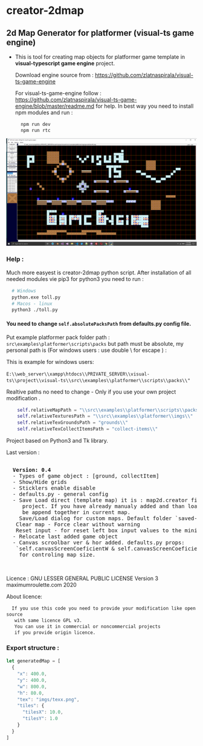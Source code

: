 # creator-2dmap #
## 2d Map Generator for platformer (visual-ts game engine) ##

 - This is tool for creating map objects for platformer game template
   in <b>visual-typescript game engine</b> project.

   Download engine source from :
     https://github.com/zlatnaspirala/visual-ts-game-engine

   For visual-ts-game-engine follow :
   https://github.com/zlatnaspirala/visual-ts-game-engine/blob/master/readme.md
   for help. In best way you need to install npm modules and run :
   ```
     npm run dev
     npm run rtc
   ```

![visualTSTools](https://github.com/zlatnaspirala/creator-2dmap/blob/master/creator-2d-map.image.png)

### Help : ###

 Much more easyest is creator-2dmap python script.
 After installation of all needed modules vie pip3 for python3 you need to run :

```bash
  # Windows
  python.exe toll.py
  # Macos - linux
  python3 ./toll.py
```

 #### You need to change `self.absolutePacksPath` from defaults.py config file. ####
 Put example platformer pack folder path :
  `src\examples\platformer\scripts\packs`
  but path must be absolute, my personal path is (For windows users : use double \ for escape ) :

  This is example for windows users:

  `E:\\web_server\\xampp\htdocs\\PRIVATE_SERVER\\visual-ts\\project\\visual-ts\\src\\examples\\platformer\\scripts\\packs\\"`

Realtive paths no need to change - Only if you use your own project modification .

```python
    self.relativeMapPath = "\\src\\examples\\platformer\\scripts\\packs\\"
    self.relativeTexturesPath = "\\src\\examples\\platformer\\imgs\\"
    self.relativeTexGroundsPath = "grounds\\"
    self.relativeTexCollectItemsPath = "collect-items\\"
```

Project based on Python3 and Tk library.


Last version :

<pre>

  <b>Version: 0.4</b>
  - Types of game object : [ground, collectItem]
  - Show/Hide grids
  - Sticklers enable disable
  - defaults.py - general config
  - Save Load direct (template map) it is : map2d.creator file in the root of
     project. If you have already manualy added and than load default map it will
     be append together in current map.
    Save/Load dialog for custom maps. Default folder `saved-maps/`
   Clear map - Force clear without warning
   Reset input - for reset left box input values to the minimum.
  - Relocate last added game object
  - Canvas scroolbar ver & hor added. defaults.py props:
   `self.canvasScreenCoeficientW & self.canvasScreenCoeficientH`
    for controling map size.


</pre>

Licence :
  GNU LESSER GENERAL PUBLIC LICENSE Version 3
  maximumroulette.com 2020

  About licence:

```
  If you use this code you need to provide your modification like open source
   with same licence GPL v3.
   You can use it in commercial or noncommercial projects
   if you provide origin licence.
```

### Export structure : ###

```javascript
let generatedMap = [
  {
    "x": 400.0,
    "y": 400.0,
    "w": 800.0,
    "h": 80.0,
    "tex": "imgs/texx.png",
    "tiles": {
      "tilesX": 10.0,
      "tilesY": 1.0
    }
  }
]
```

